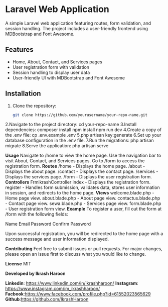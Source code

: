 # Laravel Web Application

A simple Laravel web application featuring routes, form validation, and session handling. The project includes a user-friendly frontend using MDBootstrap and Font Awesome.

## Features

- Home, About, Contact, and Services pages
- User registration form with validation
- Session handling to display user data
- User-friendly UI with MDBootstrap and Font Awesome

## Installation

1. Clone the repository:
   ```bash
   git clone https://github.com/yourusername/your-repo-name.git
2.Navigate to the project directory:
  cd your-repo-name
3.Install dependencies:
composer install
npm install
npm run dev
4.Create a copy of the .env file:
cp .env.example .env
5.php artisan key:generate
6.Set up your database configuration in the .env file.
7.Run the migrations:
php artisan migrate
8.Serve the application:
php artisan serve



**Usage**
Navigate to /home to view the home page.
Use the navigation bar to visit About, Contact, and Services pages.
Go to /form to access the registration form.
**Routes**
/home - Displays the home page.
/about - Displays the about page.
/contact - Displays the contact page.
/services - Displays the services page.
/form - Displays the user registration form.
**Controllers**
FrmikrashController
index - Displays the registration form.
register - Handles form submission, validates data, stores user information in session, and redirects to the home page.
**Views**
welcome.blade.php - Home page view.
about.blade.php - About page view.
contactus.blade.php - Contact page view.
sewa.blade.php - Services page view.
form.blade.php - User registration form view.
**Example**
To register a user, fill out the form at /form with the following fields:

Name
Email
Password
Confirm Password

Upon successful registration, you will be redirected to the home page with a success message and user information displayed.

**Contributing**
Feel free to submit issues or pull requests. For major changes, please open an issue first to discuss what you would like to change.

**License**
MIT

**Developed by Ikrash Haroon**

**Linkedin**: https://www.linkedin.com/in/ikrashharoon/
**Instagram**: https://www.instagram.com/im_ikrashharoon/
**Facbook**:https://www.facebook.com/profile.php?id=61552023565629
**Github**:https://github.com/IkrashHaroon

